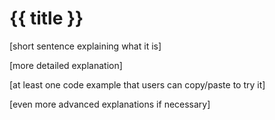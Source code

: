 # {{ title }}

[short sentence explaining what it is]

[more detailed explanation]

[at least one code example that users can copy/paste to try it]

[even more advanced explanations if necessary]
